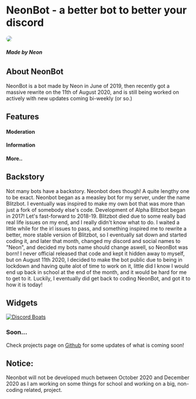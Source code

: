 # **NeonBot** \- a better bot to better your discord

<img src="https://cdn.discordapp.com/attachments/579744899679649793/731821886303895602/index.png" style="border-radius: 100%;">

###### **Made by Neon**

## About NeonBot

NeonBot is a bot made by Neon in June of 2019, then recently got a massive rewrite on the 11th of August 2020, and is still being worked on actively with new updates coming bi-weekly (or so.)

## Features

#### Moderation

#### Information

#### More..

## Backstory

Not many bots have a backstory. Neonbot does though! A quite lengthy one to be exact. Neonbot began as a measley bot for my server, under the name Blitzbot. I eventually was inspired to make my own bot that was more than just a fork of somebody else's code. Development of Alpha Blitzbot began in 2017! Let's fast-forward to 2018-19. Blitzbot died due to some really bad real life issues on my end, and I really didn't know what to do. I waited a little while for the irl issues to pass, and something inspired me to rewrite a better, more stable version of Blitzbot, so I eventually sat down and started coding it, and later that month, changed my discord and social names to "Neon", and decided my bots name should change aswell, so NeonBot was born! I never official released that code and kept it hidden away to myself, but on August 11th 2020, I decided to make the bot public due to being in lockdown and having quite alot of time to work on it, little did I know I would end up back in school at the end of the month, and it would be hard for me to get to it. Luckily, I eventually did get back to coding NeonBot, and got it to how it is today!

## Widgets

[![Discord Boats](https://discord.boats/api/widget/728101901668843591)](https://discord.boats/bot/728101901668843591)

### Soon...

Check projects page on [Github](https://github.com/NeonBotDiscord/NeonBot/projects) for some updates of what is coming soon!

## Notice:

Neonbot will not be developed much between October 2020 and December 2020 as I am working on some things for school and working on a big, non-coding related, project.
